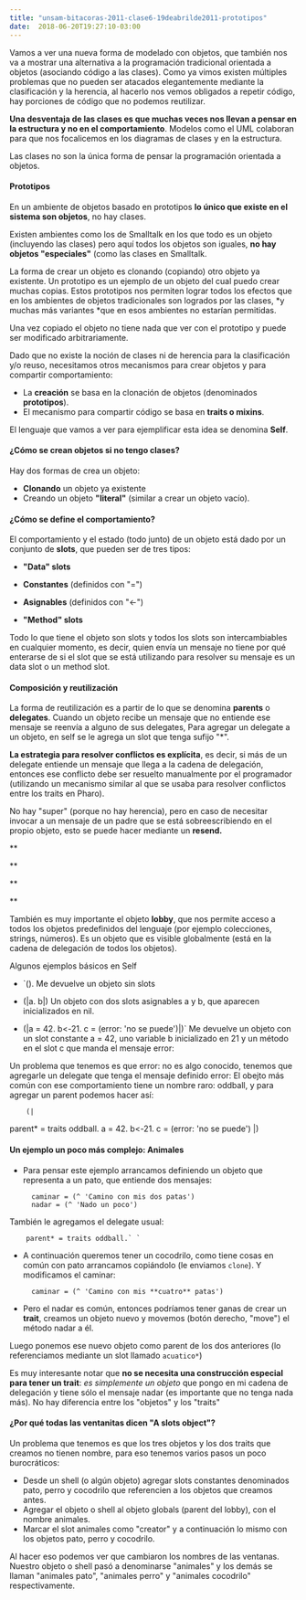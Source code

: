 ```yaml
---
title: "unsam-bitacoras-2011-clase6-19deabrilde2011-prototipos"
date:  2018-06-20T19:27:10-03:00
---
```



Vamos a ver una nueva forma de modelado con objetos, que también nos va a mostrar una alternativa a la programación tradicional orientada a objetos (asociando código a las clases). Como ya vimos existen múltiples problemas que no pueden ser atacados elegantemente mediante la clasificación y la herencia, al hacerlo nos vemos obligados a repetir código, hay porciones de código que no podemos reutilizar.


**Una desventaja de las clases es que muchas veces nos llevan a pensar en la estructura y no en el comportamiento**. Modelos como el UML colaboran para que nos focalicemos en los diagramas de clases y en la estructura.


Las clases no son la única forma de pensar la programación orientada a objetos.


#### Prototipos

En un ambiente de objetos basado en prototipos **lo único que existe en el sistema son objetos**, no hay clases. 


Existen ambientes como los de Smalltalk en los que todo es un objeto (incluyendo las clases) pero aquí todos los objetos son iguales, **no hay objetos "especiales"** (como las clases en Smalltalk.


La forma de crear un objeto es clonando (copiando) otro objeto ya existente. Un prototipo es un ejemplo de un objeto del cual puedo crear muchas copias. Estos prototipos nos permiten lograr todos los efectos que en los ambientes de objetos tradicionales son logrados por las clases, *y muchas más variantes *que en esos ambientes no estarían permitidas.


Una vez copiado el objeto no tiene nada que ver con el prototipo y puede ser modificado arbitrariamente.


Dado que no existe la noción de clases ni de herencia para la clasificación y/o reuso, necesitamos otros mecanismos para crear objetos y para compartir comportamiento:

* La **creación** se basa en la clonación de objetos (denominados **prototipos**).
* El mecanismo para compartir código se basa en **traits o mixins**.

El lenguaje que vamos a ver para ejemplificar esta idea se denomina **Self**.
#### ¿Cómo se crean objetos si no tengo clases?

Hay dos formas de crea un objeto:

* **Clonando** un objeto ya existente
* Creando un objeto **"literal"** (similar a crear un objeto vacío).

#### ¿Cómo se define el comportamiento?

El comportamiento y el estado (todo junto) de un objeto está dado por un conjunto de **slots**, que pueden ser de tres tipos:

* **"Data" slots**


 * **Constantes** (definidos con "=")
 * **Asignables** (definidos con "<-")
* **"Method" slots**


Todo lo que tiene el objeto son slots y todos los slots son intercambiables en cualquier momento, es decir, quien envía un mensaje no tiene por qué enterarse de si el slot que se está utilizando para resolver su mensaje es un data slot o un method slot.
#### Composición y reutilización

La forma de reutilización es a partir de lo que se denomina **parents** o **delegates**. Cuando un objeto recibe un mensaje que no entiende ese mensaje se reenvía a alguno de sus delegates, Para agregar un delegate a un objeto, en self se le agrega un slot que tenga sufijo "*".


**La estrategia para resolver conflictos es explícita**, es decir, si más de un delegate entiende un mensaje que llega a la cadena de delegación, entonces ese conflicto debe ser resuelto manualmente por el programador (utilizando un mecanismo similar al que se usaba para resolver conflictos entre los traits en Pharo).


No hay "super" (porque no hay herencia), pero en caso de necesitar invocar a un mensaje de un padre que se está sobreescribiendo en el propio objeto, esto se puede hacer mediante un **resend.**

**

**

**

**

También es muy importante el objeto **lobby**, que nos permite acceso a todos los objetos predefinidos del lenguaje (por ejemplo colecciones, strings, números). Es un objeto que es visible globalmente (está en la cadena de delegación de todos los objetos).


Algunos ejemplos básicos en Self

* `(). 
        Me devuelve un objeto sin slots


* (|a. b|)
        Un objeto con dos slots asignables a y b, que aparecen inicializados en nil.


* (|a = 42. b<-21. c = (error: 'no se puede')|)`
Me devuelve un objeto con un slot constante a = 42, uno variable b inicializado en 21 y un método en el slot c que manda el mensaje error:

Un problema que tenemos es que error: no es algo conocido, tenemos que agregarle un delegate que tenga el mensaje definido error:
El obejto más común con ese comportamiento tiene un nombre raro: oddball, y para agregar un parent podemos hacer así:

        (|
  parent* = traits oddball. 
  a = 42. 
  b<-21. 
  c = (error: 'no se puede')
|)

#### Un ejemplo un poco más complejo: Animales


* Para pensar este ejemplo arrancamos definiendo un objeto que representa a un pato, que entiende dos mensajes:

        caminar = (^ 'Camino con mis dos patas')
        nadar = (^ 'Nado un poco')

También le agregamos el delegate usual:

        parent* = traits oddball.` `


* A continuación queremos tener un cocodrilo, como tiene cosas en común con pato arrancamos copiándolo (le enviamos `clone`). Y modificamos el caminar:

        caminar = (^ 'Camino con mis **cuatro** patas')


* Pero el nadar es común, entonces podríamos tener ganas de crear un **trait**, creamos un objeto nuevo y movemos (botón derecho, "move") el método nadar a él. 

Luego ponemos ese nuevo objeto como parent de los dos anteriores (lo referenciamos mediante un slot llamado `acuatico*`)

Es muy interesante notar que **no se necesita una construcción especial para tener un trait**: *es simplemente un objeto* que pongo en mi cadena de delegación y tiene sólo el mensaje nadar (es importante que no tenga nada más). No hay diferencia entre los "objetos" y los "traits"


#### ¿Por qué todas las ventanitas dicen "A slots object"?



Un problema que tenemos es que los tres objetos y los dos traits que creamos no tienen nombre, para eso tenemos varios pasos un poco burocráticos:

* Desde un shell (o algún objeto) agregar slots constantes denominados pato, perro y cocodrilo que referencien a los objetos que creamos antes.
* Agregar el objeto o shell al objeto globals (parent del lobby), con el nombre animales.
* Marcar  el slot animales como "creator" y a continuación lo mismo con los  objetos pato, perro y cocodrilo.

Al hacer eso podemos ver que cambiaron los nombres de las ventanas. Nuestro objeto o shell pasó a denominarse "animales" y los demás se llaman "animales pato", "animales perro" y "animales cocodrilo" respectivamente.